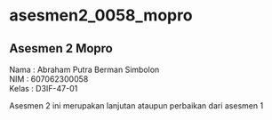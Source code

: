 # asesmen2_0058_mopro
## Asesmen 2 Mopro
Nama    : Abraham Putra Berman Simbolon  
NIM     : 607062300058  
Kelas   : D3IF-47-01

Asesmen 2 ini merupakan lanjutan ataupun perbaikan dari asesmen 1
